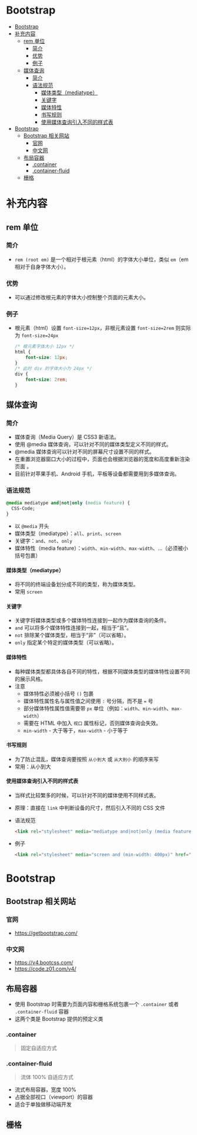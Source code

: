<meta name="viewport" content="width=device-width, initial-scale=1.0">
<link rel="stylesheet" href="./style.css">
<script src="./script.js"></script>
<div class="contents"></div>

# Bootstrap

- [Bootstrap](#bootstrap)
- [补充内容](#补充内容)
  - [rem 单位](#rem-单位)
    - [简介](#简介)
    - [优势](#优势)
    - [例子](#例子)
  - [媒体查询](#媒体查询)
    - [简介](#简介-1)
    - [语法规范](#语法规范)
      - [媒体类型（mediatype）](#媒体类型-mediatype)
      - [关键字](#关键字)
      - [媒体特性](#媒体特性)
      - [书写规则](#书写规则)
      - [使用媒体查询引入不同的样式表](#使用媒体查询引入不同的样式表)
- [Bootstrap](#bootstrap-1)
  - [Bootstrap 相关网站](#bootstrap-相关网站)
    - [官网](#官网)
    - [中文网](#中文网)
  - [布局容器](#布局容器)
    - [.container](#container)
    - [.container-fluid](#container-fluid)
  - [栅格](#栅格)

# 补充内容

## rem 单位

### 简介

- `rem (root em)` 是一个相对于根元素（html）的字体大小单位，类似 `em`（em 相对于自身字体大小）。

### 优势

- 可以通过修改根元素的字体大小控制整个页面的元素大小。

### 例子

- 根元素（html）设置 `font-size=12px`，非根元素设置 `font-size=2rem` 则实际为 `font-size=24px`

  ```css
  /* 根元素字体大小 12px */
  html {
      font-size: 12px;
  }
  /* 此时 div 的字体大小为 24px */      
  div {
      font-size: 2rem;
  }
  ```

## 媒体查询

### 简介

- 媒体查询（Media Query）是 CSS3 新语法。
- 使用 @media 媒体查询，可以针对不同的媒体类型定义不同的样式。
- @media 媒体查询可以针对不同的屏幕尺寸设置不同的样式。
- 在重置浏览器窗口大小的过程中，页面也会根据浏览器的宽度和高度重新渲染页面 。
- 目前针对苹果手机、Android 手机，平板等设备都需要用到多媒体查询。

### 语法规范

```css
@media mediatype and|not|only (media feature) {
  CSS-Code;
}
```

- 以 `@media` 开头
- 媒体类型（mediatype）：`all`、`print`、`screen`
- 关键字：`and`、`not`、`only`
- 媒体特性（media feature）：`width`、`min-width`、`max-width`、...（必须被小括号包裹）

#### 媒体类型（mediatype）

- 将不同的终端设备划分成不同的类型，称为媒体类型。
- 常用 `screen`

#### 关键字

- 关键字将媒体类型或多个媒体特性连接到一起作为媒体查询的条件。
- `and`
  可以将多个媒体特性连接到一起，相当于“且”。
- `not`
  排除某个媒体类型，相当于“非”（可以省略）。
- `only`
  指定某个特定的媒体类型（可以省略）。

#### 媒体特性

- 每种媒体类型都具体各自不同的特性，根据不同媒体类型的媒体特性设置不同的展示风格。
- 注意
  - 媒体特性必须被小括号 `()` 包裹
  - 媒体特性属性名与属性值之间使用 `:` 号分隔，而不是 `=` 号
  - 部分媒体特性属性值需要带 `px` 单位（例如：`width`、`min-width`、`max-width`）
  - 需要在 HTML 中加入 `视口` 属性标记，否则媒体查询会失效。
  - `min-width` - 大于等于，`max-width` - 小于等于

#### 书写规则

- 为了防止混乱，媒体查询要按照 `从小到大` 或 `从大到小` 的顺序来写
- 常用：从小到大

#### 使用媒体查询引入不同的样式表

- 当样式比较繁多的时候，可以针对不同的媒体使用不同样式表。
- 原理：直接在 `link` 中判断设备的尺寸，然后引入不同的 CSS 文件

- 语法规范

  ```html
  <link rel="stylesheet" media="mediatype and|not|only (media feature)" href="CSS 文件路径">
  ```

- 例子

  ```html
  <link rel="stylesheet" media="screen and (min-width: 400px)" href="style_1.css">
  ```

# Bootstrap

## Bootstrap 相关网站

### 官网

- https://getbootstrap.com/

### 中文网

- https://v4.bootcss.com/
- https://code.z01.com/v4/

## 布局容器

- 使用 Bootstrap 时需要为页面内容和栅格系统包裹一个 `.container` 或者 `.container-fluid` 容器
- 这两个类是 Bootstrap 提供的预定义类

### .container

> 固定自适应方式

### .container-fluid

> 流体 100% 自适应方式

- 流式布局容器，宽度 100%
- 占据全部视口（viewport）的容器
- 适合于单独做移动端开发

## 栅格

